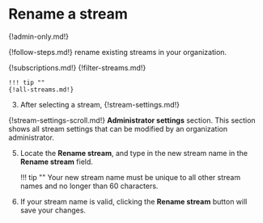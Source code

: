 # Rename a stream

{!admin-only.md!}

{!follow-steps.md!} rename existing streams in your organization.

{!subscriptions.md!}
{!filter-streams.md!}

    !!! tip ""
    {!all-streams.md!}

3. After selecting a stream, {!stream-settings.md!}

{!stream-settings-scroll.md!} **Administrator settings** section. This section
shows all stream settings that can be modified by an organization administrator.

5. Locate the **Rename stream**, and type in the new stream name in the **Rename stream**
field.

    !!! tip ""
        Your new stream name must be unique to all other stream names and no
        longer than 60 characters.

5. If your stream name is valid, clicking the **Rename stream** button will
save your changes.
